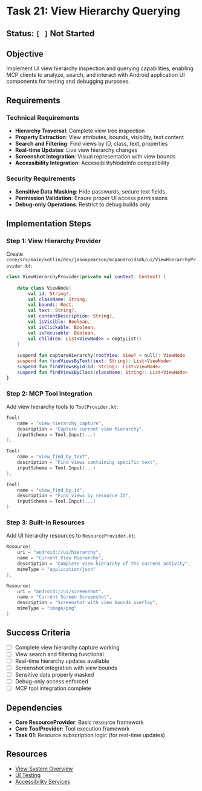 # Task 21: View Hierarchy Querying

## Status: `[ ]` Not Started

## Objective

Implement UI view hierarchy inspection and querying capabilities, enabling MCP clients to analyze,
search, and interact with Android application UI components for testing and debugging purposes.

## Requirements

### Technical Requirements

- **Hierarchy Traversal**: Complete view tree inspection
- **Property Extraction**: View attributes, bounds, visibility, text content
- **Search and Filtering**: Find views by ID, class, text, properties
- **Real-time Updates**: Live view hierarchy changes
- **Screenshot Integration**: Visual representation with view bounds
- **Accessibility Integration**: AccessibilityNodeInfo compatibility

### Security Requirements

- **Sensitive Data Masking**: Hide passwords, secure text fields
- **Permission Validation**: Ensure proper UI access permissions
- **Debug-only Operations**: Restrict to debug builds only

## Implementation Steps

### Step 1: View Hierarchy Provider

Create `core/src/main/kotlin/dev/jasonpearson/mcpandroidsdk/ui/ViewHierarchyProvider.kt`:

```kotlin
class ViewHierarchyProvider(private val context: Context) {
    
    data class ViewNode(
        val id: String?,
        val className: String,
        val bounds: Rect,
        val text: String?,
        val contentDescription: String?,
        val isVisible: Boolean,
        val isClickable: Boolean,
        val isFocusable: Boolean,
        val children: List<ViewNode> = emptyList()
    )
    
    suspend fun captureHierarchy(rootView: View? = null): ViewNode
    suspend fun findViewsByText(text: String): List<ViewNode>
    suspend fun findViewsById(id: String): List<ViewNode>
    suspend fun findViewsByClass(className: String): List<ViewNode>
}
```

### Step 2: MCP Tool Integration

Add view hierarchy tools to `ToolProvider.kt`:

```kotlin
Tool(
    name = "view_hierarchy_capture",
    description = "Capture current view hierarchy",
    inputSchema = Tool.Input(...)
),

Tool(
    name = "view_find_by_text", 
    description = "Find views containing specific text",
    inputSchema = Tool.Input(...)
),

Tool(
    name = "view_find_by_id",
    description = "Find views by resource ID", 
    inputSchema = Tool.Input(...)
)
```

### Step 3: Built-in Resources

Add UI hierarchy resources to `ResourceProvider.kt`:

```kotlin
Resource(
    uri = "android://ui/hierarchy",
    name = "Current View Hierarchy",
    description = "Complete view hierarchy of the current activity",
    mimeType = "application/json"
),

Resource(
    uri = "android://ui/screenshot",
    name = "Current Screen Screenshot", 
    description = "Screenshot with view bounds overlay",
    mimeType = "image/png"
)
```

## Success Criteria

- [ ] Complete view hierarchy capture working
- [ ] View search and filtering functional
- [ ] Real-time hierarchy updates available
- [ ] Screenshot integration with view bounds
- [ ] Sensitive data properly masked
- [ ] Debug-only access enforced
- [ ] MCP tool integration complete

## Dependencies

- **Core ResourceProvider**: Basic resource framework
- **Core ToolProvider**: Tool execution framework
- **Task 01**: Resource subscription logic (for real-time updates)

## Resources

- [View System Overview](https://developer.android.com/guide/topics/ui/how-android-draws)
- [UI Testing](https://developer.android.com/training/testing/ui-testing)
- [Accessibility Services](https://developer.android.com/guide/topics/ui/accessibility/service)
